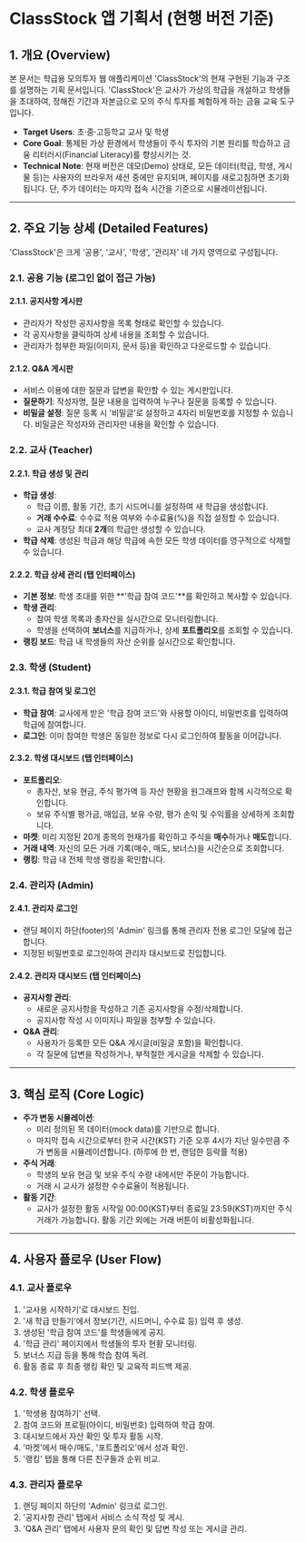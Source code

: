 # ClassStock 앱 기획서 (현행 버전 기준)

## 1. 개요 (Overview)

본 문서는 학급용 모의투자 웹 애플리케이션 'ClassStock'의 현재 구현된 기능과 구조를 설명하는 기획 문서입니다. 'ClassStock'은 교사가 가상의 학급을 개설하고 학생들을 초대하여, 정해진 기간과 자본금으로 모의 주식 투자를 체험하게 하는 금융 교육 도구입니다.

- **Target Users**: 초·중·고등학교 교사 및 학생
- **Core Goal**: 통제된 가상 환경에서 학생들이 주식 투자의 기본 원리를 학습하고 금융 리터러시(Financial Literacy)를 향상시키는 것.
- **Technical Note**: 현재 버전은 데모(Demo) 상태로, 모든 데이터(학급, 학생, 게시물 등)는 사용자의 브라우저 세션 중에만 유지되며, 페이지를 새로고침하면 초기화됩니다. 단, 주가 데이터는 마지막 접속 시간을 기준으로 시뮬레이션됩니다.

---

## 2. 주요 기능 상세 (Detailed Features)

'ClassStock'은 크게 '공용', '교사', '학생', '관리자' 네 가지 영역으로 구성됩니다.

### 2.1. 공용 기능 (로그인 없이 접근 가능)

#### 2.1.1. 공지사항 게시판
- 관리자가 작성한 공지사항을 목록 형태로 확인할 수 있습니다.
- 각 공지사항을 클릭하여 상세 내용을 조회할 수 있습니다.
- 관리자가 첨부한 파일(이미지, 문서 등)을 확인하고 다운로드할 수 있습니다.

#### 2.1.2. Q&A 게시판
- 서비스 이용에 대한 질문과 답변을 확인할 수 있는 게시판입니다.
- **질문하기**: 작성자명, 질문 내용을 입력하여 누구나 질문을 등록할 수 있습니다.
- **비밀글 설정**: 질문 등록 시 '비밀글'로 설정하고 4자리 비밀번호를 지정할 수 있습니다. 비밀글은 작성자와 관리자만 내용을 확인할 수 있습니다.

### 2.2. 교사 (Teacher)

#### 2.2.1. 학급 생성 및 관리
- **학급 생성**:
  - 학급 이름, 활동 기간, 초기 시드머니를 설정하여 새 학급을 생성합니다.
  - **거래 수수료**: 수수료 적용 여부와 수수료율(%)을 직접 설정할 수 있습니다.
  - 교사 계정당 최대 **2개**의 학급만 생성할 수 있습니다.
- **학급 삭제**: 생성된 학급과 해당 학급에 속한 모든 학생 데이터를 영구적으로 삭제할 수 있습니다.

#### 2.2.2. 학급 상세 관리 (탭 인터페이스)
- **기본 정보**: 학생 초대를 위한 **'학급 참여 코드'**를 확인하고 복사할 수 있습니다.
- **학생 관리**:
  - 참여 학생 목록과 총자산을 실시간으로 모니터링합니다.
  - 학생을 선택하여 **보너스**를 지급하거나, 상세 **포트폴리오**를 조회할 수 있습니다.
- **랭킹 보드**: 학급 내 학생들의 자산 순위를 실시간으로 확인합니다.

### 2.3. 학생 (Student)

#### 2.3.1. 학급 참여 및 로그인
- **학급 참여**: 교사에게 받은 '학급 참여 코드'와 사용할 아이디, 비밀번호를 입력하여 학급에 참여합니다.
- **로그인**: 이미 참여한 학생은 동일한 정보로 다시 로그인하여 활동을 이어갑니다.

#### 2.3.2. 학생 대시보드 (탭 인터페이스)
- **포트폴리오**:
  - 총자산, 보유 현금, 주식 평가액 등 자산 현황을 원그래프와 함께 시각적으로 확인합니다.
  - 보유 주식별 평가금, 매입금, 보유 수량, 평가 손익 및 수익률을 상세하게 조회합니다.
- **마켓**: 미리 지정된 20개 종목의 현재가를 확인하고 주식을 **매수**하거나 **매도**합니다.
- **거래 내역**: 자신의 모든 거래 기록(매수, 매도, 보너스)을 시간순으로 조회합니다.
- **랭킹**: 학급 내 전체 학생 랭킹을 확인합니다.

### 2.4. 관리자 (Admin)

#### 2.4.1. 관리자 로그인
- 랜딩 페이지 하단(footer)의 'Admin' 링크를 통해 관리자 전용 로그인 모달에 접근합니다.
- 지정된 비밀번호로 로그인하여 관리자 대시보드로 진입합니다.

#### 2.4.2. 관리자 대시보드 (탭 인터페이스)
- **공지사항 관리**:
  - 새로운 공지사항을 작성하고 기존 공지사항을 수정/삭제합니다.
  - 공지사항 작성 시 이미지나 파일을 첨부할 수 있습니다.
- **Q&A 관리**:
  - 사용자가 등록한 모든 Q&A 게시글(비밀글 포함)을 확인합니다.
  - 각 질문에 답변을 작성하거나, 부적절한 게시글을 삭제할 수 있습니다.

---

## 3. 핵심 로직 (Core Logic)

- **주가 변동 시뮬레이션**:
  - 미리 정의된 목 데이터(mock data)를 기반으로 합니다.
  - 마지막 접속 시간으로부터 한국 시간(KST) 기준 오후 4시가 지난 일수만큼 주가 변동을 시뮬레이션합니다. (하루에 한 번, 랜덤한 등락률 적용)
- **주식 거래**:
  - 학생의 보유 현금 및 보유 주식 수량 내에서만 주문이 가능합니다.
  - 거래 시 교사가 설정한 수수료율이 적용됩니다.
- **활동 기간**:
  - 교사가 설정한 활동 시작일 00:00(KST)부터 종료일 23:59(KST)까지만 주식 거래가 가능합니다. 활동 기간 외에는 거래 버튼이 비활성화됩니다.

---

## 4. 사용자 플로우 (User Flow)

### 4.1. 교사 플로우
1. '교사용 시작하기'로 대시보드 진입.
2. '새 학급 만들기'에서 정보(기간, 시드머니, 수수료 등) 입력 후 생성.
3. 생성된 '학급 참여 코드'를 학생들에게 공지.
4. '학급 관리' 페이지에서 학생들의 투자 현황 모니터링.
5. 보너스 지급 등을 통해 학습 참여 독려.
6. 활동 종료 후 최종 랭킹 확인 및 교육적 피드백 제공.

### 4.2. 학생 플로우
1. '학생용 참여하기' 선택.
2. 참여 코드와 프로필(아이디, 비밀번호) 입력하여 학급 참여.
3. 대시보드에서 자산 확인 및 투자 활동 시작.
4. '마켓'에서 매수/매도, '포트폴리오'에서 성과 확인.
5. '랭킹' 탭을 통해 다른 친구들과 순위 비교.

### 4.3. 관리자 플로우
1. 랜딩 페이지 하단의 'Admin' 링크로 로그인.
2. '공지사항 관리' 탭에서 서비스 소식 작성 및 게시.
3. 'Q&A 관리' 탭에서 사용자 문의 확인 및 답변 작성 또는 게시글 관리.